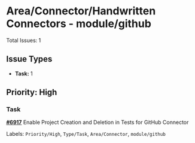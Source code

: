 # Area/Connector/Handwritten Connectors - module/github

Total Issues: 1

## Issue Types

- **Task:** 1

## Priority: High

### Task

**[#6917](https://github.com/ballerina-platform/ballerina-library/issues/6917)** Enable Project Creation and Deletion in Tests for GitHub Connector

Labels: `Priority/High`, `Type/Task`, `Area/Connector`, `module/github`

